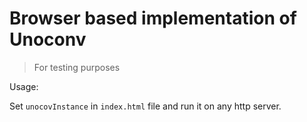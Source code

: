 # Browser based implementation of Unoconv

> For testing purposes

Usage: 

Set `unocovInstance` in `index.html` file and run it on any http server.